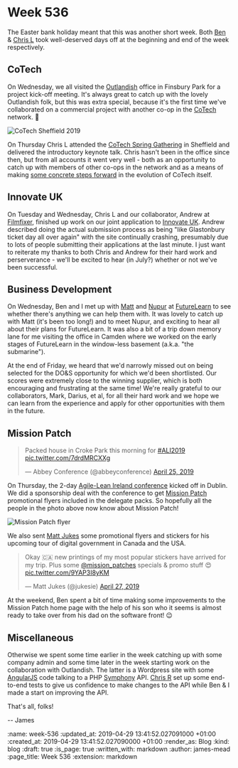 Week 536
========

The Easter bank holiday meant that this was another short week. Both [Ben][] & [Chris L][] took well-deserved days off at the beginning and end of the week respectively.

## CoTech

On Wednesday, we all visited the [Outlandish][] office in Finsbury Park for a project kick-off meeting. It's always great to catch up with the lovely Outlandish folk, but this was extra special, because it's the first time we've collaborated on a commercial project with another co-op in the [CoTech][] network. 🎉

![CoTech Sheffield 2019](/images/blog/cotech-sheffield-2019.gif)

On Thursday Chris L attended the [CoTech Spring Gathering][cotech-spring-gathering-2019] in Sheffield and delivered the introductory keynote talk. Chris hasn't been in the office since then, but from all accounts it went very well - both as an opportunity to catch up with members of other co-ops in the network and as a means of making [some concrete steps forward][cotech-governance] in the evolution of CoTech itself.

## Innovate UK

On Tuesday and Wednesday, Chris L and our collaborator, Andrew at [Filmfixer][], finished up work on our joint application to [Innovate UK][]. Andrew described doing the actual submission process as being "like Glastonbury ticket day all over again" with the site continually crashing, presumably due to lots of people submitting their applications at the last minute. I just want to reiterate my thanks to both Chris and Andrew for their hard work and perserverance - we'll be excited to hear (in July?) whether or not we've been successful.

## Business Development

On Wednesday, Ben and I met up with [Matt][] and [Nupur][] at [FutureLearn][] to see whether there's anything we can help them with. It was lovely to catch up with Matt (it's been too long!) and to meet Nupur, and exciting to hear all about their plans for FutureLearn. It was also a bit of a trip down memory lane for me visiting the office in Camden where we worked on the early stages of FutureLearn in the window-less basement (a.k.a. "the submarine").

At the end of Friday, we heard that we'd narrowly missed out on being selected for the DO&S opportunity for which we'd been shortlisted. Our scores were extremely close to the winning supplier, which is both encouraging and frustrating at the same time! We're really grateful to our collaborators, Mark, Darius, et al, for all their hard work and we hope we can learn from the experience and apply for other opportunities with them in the future.

## Mission Patch

<blockquote class="twitter-tweet" data-lang="en"><p lang="en" dir="ltr">Packed house in Croke Park this morning for <a href="https://twitter.com/hashtag/ALI2019?src=hash&amp;ref_src=twsrc%5Etfw">#ALI2019</a> <a href="https://t.co/7drdMRCXXg">pic.twitter.com/7drdMRCXXg</a></p>&mdash; Abbey Conference (@abbeyconference) <a href="https://twitter.com/abbeyconference/status/1121332701045379072?ref_src=twsrc%5Etfw">April 25, 2019</a></blockquote>
<script async src="https://platform.twitter.com/widgets.js" charset="utf-8"></script>

On Thursday, the 2-day [Agile-Lean Ireland conference][] kicked off in Dublin. We did a sponsorship deal with the conference to get [Mission Patch][] promotional flyers included in the delegate packs. So hopefully all the people in the photo above now know about Mission Patch!

![Mission Patch flyer](/images/blog/mission-patch-flyer.png)

We also sent [Matt Jukes][] some promotional flyers and stickers for his upcoming tour of digital government in Canada and the USA.

<blockquote class="twitter-tweet" data-lang="en"><p lang="en" dir="ltr">Okay 🇨🇦 new printings of my most popular stickers have arrived for my trip. Plus some <a href="https://twitter.com/mission_patches?ref_src=twsrc%5Etfw">@mission_patches</a> specials &amp; promo stuff 😍 <a href="https://t.co/9YAP3I8yKM">pic.twitter.com/9YAP3I8yKM</a></p>&mdash; Matt Jukes (@jukesie) <a href="https://twitter.com/jukesie/status/1122197028640120832?ref_src=twsrc%5Etfw">April 27, 2019</a></blockquote>
<script async src="https://platform.twitter.com/widgets.js" charset="utf-8"></script>

At the weekend, Ben spent a bit of time making some improvements to the Mission Patch home page with the help of his son who it seems is almost ready to take over from his dad on the software front! 😉

## Miscellaneous

Otherwise we spent some time earlier in the week catching up with some company admin and some time later in the week starting work on the collaboration with Outlandish. The latter is a Wordpress site with some [AngularJS][] code talking to a PHP [Symphony][] API. [Chris R][] set up some end-to-end tests to give us confidence to make changes to the API while Ben & I made a start on improving the API.

That's all, folks!

-- James

[Ben]: /ben-griffiths
[Chris L]: /chris-lowis
[cotech-spring-gathering-2019]: https://wiki.coops.tech/wiki/Sheffield_2019
[CoTech]: https://coops.tech/
[outlandish]: https://outlandish.com/
[cotech-governance]: https://wiki.coops.tech/wiki/Sheffield_2019/_Cotech_governance
[Matt]: http://mattwalton.co.uk/
[Nupur]: https://twitter.com/nupur_m
[FutureLearn]: https://www.futurelearn.com/
[Filmfixer]: https://filmfixer.co.uk/
[Innovate UK]: https://www.gov.uk/government/organisations/innovate-uk
[Mission Patch]: https://mission-patch.com/
[Agile-Lean Ireland conference]: https://www.agileleanireland.org/
[AngularJS]: https://angularjs.org/
[Symphony]: https://symfony.com/
[Chris R]: /chris-roos
[Matt Jukes]: https://digitalbydefault.com/about/

:name: week-536
:updated_at: 2019-04-29 13:41:52.027091000 +01:00
:created_at: 2019-04-29 13:41:52.027090000 +01:00
:render_as: Blog
:kind: blog
:draft: true
:is_page: true
:written_with: markdown
:author: james-mead
:page_title: Week 536
:extension: markdown
